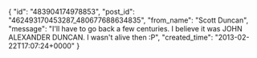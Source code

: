  {
   "id": "483904174978853",
   "post_id": "462493170453287_480677688634835",
   "from_name": "Scott Duncan",
   "message": "I'll have to go back a few centuries. I believe it was JOHN ALEXANDER DUNCAN. I wasn't alive then :P",
   "created_time": "2013-02-22T17:07:24+0000"
 }
